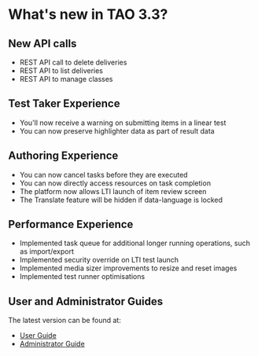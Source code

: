 # What's new in TAO 3.3?

## New API calls 
- REST API call to delete deliveries 
- REST API to list deliveries 
- REST API to manage classes 

## Test Taker Experience
- You'll now receive a warning on submitting items in a linear test
- You can now preserve highlighter data as part of result data

## Authoring Experience
- You can now cancel tasks before they are executed
- You can now directly access resources on task completion
- The platform now allows LTI launch of item review screen
- The Translate feature will be hidden if data-language is locked 

## Performance Experience 
- Implemented task queue for additional longer running operations, such as import/export 
- Implemented security override on LTI test launch
- Implemented media sizer improvements to resize and reset images 
- Implemented test runner optimisations


## User and Administrator Guides

The latest version can be found at:
- [User Guide](https://userguide.taotesting.com)
- [Administrator Guide](https://adminguide.taotesting.com)
